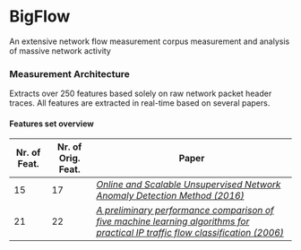 # BigFlow
An extensive network flow measurement corpus measurement and analysis of massive network activity

### Measurement Architecture
Extracts over 250 features based solely on raw network packet header traces. All features are extracted in real-time based on several papers.
#### Features set overview
Nr. of Feat. | Nr. of Orig. Feat. | Paper
--- | --- | ---
15 | 17 | [*Online and Scalable Unsupervised Network Anomaly Detection Method (2016)*](http://ieeexplore.ieee.org/document/7740019/)
21 | 22 | [*A preliminary performance comparison of five machine learning algorithms for practical IP traffic flow classification (2006)*](http://dl.acm.org/citation.cfm?id=1163596)
